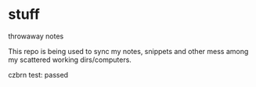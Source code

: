 # stuff
throwaway notes

This repo is being used to sync my notes, snippets and other mess among my scattered working dirs/computers.






czbrn test: passed
